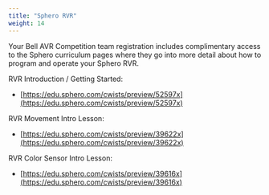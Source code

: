 ```yaml
---
title: "Sphero RVR"
weight: 14
---
```


Your Bell AVR Competition team registration includes complimentary access to the Sphero
curriculum pages where they go into more detail about how to program and operate your
Sphero RVR.

RVR Introduction / Getting Started:

- [https://edu.sphero.com/cwists/preview/52597x](https://edu.sphero.com/cwists/preview/52597x)

RVR Movement Intro Lesson:

- [https://edu.sphero.com/cwists/preview/39622x](https://edu.sphero.com/cwists/preview/39622x)

RVR Color Sensor Intro Lesson:

- [https://edu.sphero.com/cwists/preview/39616x](https://edu.sphero.com/cwists/preview/39616x)
